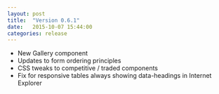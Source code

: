 ```yaml
---
layout: post
title:  "Version 0.6.1"
date:   2015-10-07 15:44:00
categories: release
---
```


* New Gallery component
* Updates to form ordering principles
* CSS tweaks to competitive / traded components
* Fix for responsive tables always showing data-headings in Internet Explorer